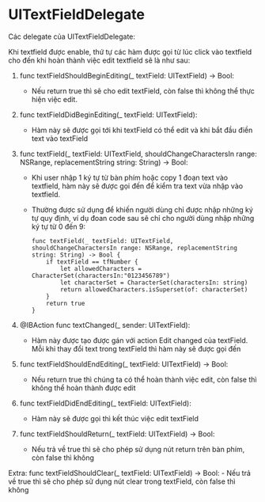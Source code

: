 # UITextFieldDelegate

Các delegate của UITextFieldDelegate: 

Khi textfield được enable, thứ tự các hàm được gọi từ lúc click vào textfield cho đến khi hoàn thành việc edit textfield sẽ là như sau: 

1. func textFieldShouldBeginEditing(_ textField: UITextField) -> Bool:
    - Nếu return true thì sẽ cho edit textField, còn false thì không thể thực hiện việc edit.
    
2. func textFieldDidBeginEditing(_ textField: UITextField): 
    - Hàm này sẽ được gọi tới khi textField có thể edit và khi bắt đầu điền text vào textField
  
3. func textField(_ textField: UITextField, shouldChangeCharactersIn range: NSRange, replacementString string: String) -> Bool:
    - Khi user nhập 1 ký tự từ bàn phím hoặc copy 1 đoạn text vào textfield, hàm này sẽ được gọi đến để kiểm tra text vừa nhập vào textfield.
    - Thường được sử dụng để khiến người dùng chỉ được nhập những ký tự quy định, ví dụ đoan code sau sẽ chỉ cho người dùng nhập những ký tự từ 0 đến 9:

          func textField(_ textField: UITextField, shouldChangeCharactersIn range: NSRange, replacementString string: String) -> Bool {
              if textField == tfNumber {
                  let allowedCharacters = CharacterSet(charactersIn:"0123456789")
                  let characterSet = CharacterSet(charactersIn: string)
                  return allowedCharacters.isSuperset(of: characterSet)
              }
              return true
          }
          
4. @IBAction func textChanged(_ sender: UITextField): 
    - Hàm này được tạo được gán với action Edit changed của textField. Mỗi khi thay đổi text trong textField thì hàm này sẽ được gọi đến
    
5. func textFieldShouldEndEditing(_ textField: UITextField) -> Bool:
    - Nếu return true thì chúng ta có thể hoàn thành việc edit, còn false thì không thể hoàn thành được edit
    
6. func textFieldDidEndEditing(_ textField: UITextField):
    - Hàm này sẽ được gọi thì kết thúc việc edit textField

7. func textFieldShouldReturn(_ textField: UITextField) -> Bool:
    - Nếu trả về true thì sẽ cho phép sử dụng nút return trên bàn phím, còn false thì không

Extra: 
    func textFieldShouldClear(_ textField: UITextField) -> Bool: 
    - Nếu trả về true thì sẽ cho phép sử dụng nút clear trong textField, còn false thì không





